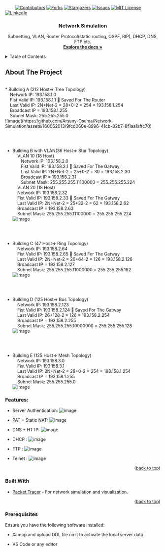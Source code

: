 <!-- PROJECT SHIELDS -->
&nbsp; &nbsp; &nbsp; &nbsp;
[![Contributors][contributors-shield]][contributors-url]
[![Forks][forks-shield]][forks-url]
[![Stargazers][stars-shield]][stars-url]
[![Issues][issues-shield]][issues-url]
[![MIT License][license-shield]][license-url]
[![LinkedIn][linkedin-shield]][linkedin-url]



<!-- PROJECT LOGO -->
<div align="center">
  <h3 align="center">Network Simulation</h3>

  <p align="center">
     Subnetting, VLAN, Router Protocol(static routing, OSPF, RIP), DHCP, DNS, FTP etc.
    <br/>
    <a href="https://github.com/Arsany-Osama/Network-Simulation/tree/master"><strong>Explore the docs »</strong></a>
  </p>
</div>



<!-- TABLE OF CONTENTS -->
<details>
  <summary>Table of Contents</summary>
  <ol>
    <li>
      <a href="#about-the-project">About The Project</a>
      <ul>
        <li><a href="#built-with">Built With</a></li>
      </ul>
    </li>
    <li>
      <a href="#getting-started">Getting Started</a>
      <ul>
        <li><a href="#prerequisites">Prerequisites</a></li>
      </ul>
    </li>
  </ol>
</details>



<!-- ABOUT THE PROJECT -->

## About The Project
</br>
* Building A (212 Host=> Tree Topology) </br>
 &nbsp; &nbsp; Network IP: 193.158.1.0 </br>
 &nbsp; &nbsp; Fist Valid IP: 193.158.1.1  Saved For The Router </br>
 &nbsp; &nbsp; Last Valid IP: 2N+Net-2 = 28+0-2 = 254 = 193.158.1.254 </br>
 &nbsp; &nbsp; Broadcast IP = 193.158.1.255 </br>
 &nbsp; &nbsp; Subnet Mask: 255.255.255.0 </br>
![image](https://github.com/Arsany-Osama/Network-Simulation/assets/160052013/9fcd060e-8996-41cb-82b7-8f1aa1affc70)

</br></br>
* Building B with VLAN(36 Host=> Star Topology) </br>
  &nbsp; &nbsp; VLAN 10 (18 Host) </br>
  &nbsp; &nbsp;&nbsp; &nbsp;  Network IP: 193.158.2.0 </br>
  &nbsp; &nbsp;&nbsp; &nbsp;  Fist Valid IP: 193.158.2.1  Saved For The Gatway </br>
  &nbsp; &nbsp;&nbsp; &nbsp;  Last Valid IP: 2N+Net-2 = 25+0-2 = 30 = 193.158.2.30 </br>
  &nbsp; &nbsp;&nbsp; &nbsp;  Broadcast IP = 193.158.2.31 </br>
  &nbsp; &nbsp;&nbsp; &nbsp;  Subnet Mask: 255.255.255.11100000 = 255.255.255.224 </br>
  &nbsp; &nbsp; VLAN 20 (18 Host) </br>
  &nbsp; &nbsp; Network IP: 193.158.2.32 </br>
  &nbsp; &nbsp; Fist Valid IP: 193.158.2.33  Saved For The Gatway </br>
  &nbsp; &nbsp; Last Valid IP: 2N+Net-2 = 25+32-2 = 62 = 193.158.2.62 </br>
  &nbsp; &nbsp; Broadcast IP = 193.158.2.63 </br>
  &nbsp; &nbsp; Subnet Mask: 255.255.255.11100000 = 255.255.255.224 </br>
![image](https://github.com/Arsany-Osama/Network-Simulation/assets/160052013/453d72a2-7958-466e-8904-da269fefc000)


</br></br>
* Building C (47 Host=> Ring Topology) </br>
  &nbsp; &nbsp;  Network IP: 193.158.2.64 </br>
  &nbsp; &nbsp;  Fist Valid IP: 193.158.2.65  Saved For The Gatway </br>
  &nbsp; &nbsp;  Last Valid IP: 2N+Net-2 = 26+64-2 = 126 = 193.158.2.126 </br>
  &nbsp; &nbsp;   Broadcast IP = 193.158.2.127 </br>
  &nbsp; &nbsp;  Subnet Mask: 255.255.255.11000000 = 255.255.255.192 </br>
  ![image](https://github.com/Arsany-Osama/Network-Simulation/assets/160052013/01c6be5a-470a-4a2a-bed2-3d0de8e8cebf)

</br></br>
* Building D (125 Host=> Bus Topology) </br>
 &nbsp; &nbsp; Network IP: 193.158.2.123 </br>
 &nbsp; &nbsp; Fist Valid IP: 193.158.2.124  Saved For The Gatway </br>
 &nbsp; &nbsp; Last Valid IP: 26+128-2 = 126 = 193.158.2.254 </br>
 &nbsp; &nbsp; Broadcast IP = 193.158.2.255 </br>
 &nbsp; &nbsp; Subnet Mask: 255.255.255.10000000 = 255.255.255.128 </br>
![image](https://github.com/Arsany-Osama/Network-Simulation/assets/160052013/fd999938-15de-456d-af3e-2e31cd948cbc)

</br></br>
* Building E (125 Host=> Mesh Topology) </br>
 &nbsp; &nbsp; Network IP: 193.158.3.0 </br>
 &nbsp; &nbsp; Fist Valid IP: 193.158.3.1  </br>
 &nbsp; &nbsp; Last Valid IP: 2N+Net-2 = 28+0-2 = 254 = 193.158.1.254 </br>
 &nbsp; &nbsp; Broadcast IP = 193.158.1.255 </br>
 &nbsp; &nbsp; Subnet Mask: 255.255.255.0 </br>
![image](https://github.com/Arsany-Osama/Network-Simulation/assets/160052013/92002964-e02a-4ab6-9d07-ec89421b966f)



### Features:
- Server Authentication:
  ![image](https://github.com/Arsany-Osama/Network-Simulation/assets/160052013/b219d701-41cd-404e-8786-1b387230d8d3)
  
- PAT + Static NAT:
  ![image](https://github.com/Arsany-Osama/Network-Simulation/assets/160052013/585c27c4-36f5-4e90-a33f-86303818f1ac)

- DNS + HTTP:
  ![image](https://github.com/Arsany-Osama/Network-Simulation/assets/160052013/aa95bf9f-d08b-4c7c-817c-027ce3cc1e9a)

- DHCP :
  ![image](https://github.com/Arsany-Osama/Network-Simulation/assets/160052013/0bcb88c0-95c6-451c-b9a3-614b5be7230d)

- FTP :
![image](https://github.com/Arsany-Osama/Network-Simulation/assets/160052013/306f87b9-114e-41a8-9d31-988c029fa278)


- Telnet :
  ![image](https://github.com/Arsany-Osama/Network-Simulation/assets/160052013/45ce2a41-2bba-4628-81c4-84ad717566dc)


<p align="right">(<a href="#readme-top">back to top</a>)</p>



### Built With

* [Packet Tracer](https://www.netacad.com/courses/packet-tracer) - For network simulation and visualization.


<p align="right">(<a href="#readme-top">back to top</a>)</p>

### Prerequisites

Ensure you have the following software installed:
* Xampp and upload DDL file on it to activate the local server data
* VS Code or any editor

  [contributors-shield]: https://img.shields.io/github/contributors/Arsany-Osama/Network-Simulation.svg?style=for-the-badge
[contributors-url]: https://github.com/Arsany-Osama/Network-Simulation/graphs/contributors
[forks-shield]: https://img.shields.io/github/forks/Arsany-Osama/Network-Simulation.svg?style=for-the-badge
[forks-url]: https://github.com/Arsany-Osama/Network-Simulation/network/members
[stars-shield]: https://img.shields.io/github/stars/Arsany-Osama/Network-Simulation.svg?style=for-the-badge
[stars-url]: https://github.com/Arsany-Osama/Network-Simulation/stargazers
[issues-shield]: https://img.shields.io/github/issues/Arsany-Osama/Network-Simulation.svg?style=for-the-badge
[issues-url]: https://github.com/Arsany-Osama/Network-Simulation/issues
[license-shield]: https://img.shields.io/github/license/Arsany-Osama/Network-Simulation.svg?style=for-the-badge
[license-url]: https://github.com/Arsany-Osama/Network-Simulation/blob/master/LICENSE.txt
[linkedin-shield]: https://img.shields.io/badge/-LinkedIn-black.svg?style=for-the-badge&logo=linkedin&colorB=555
[linkedin-url]: https://linkedin.com/in/arsany-osama-446942264
